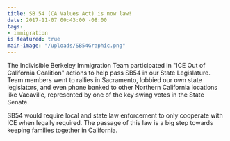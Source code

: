 ```yaml
---
title: SB 54 (CA Values Act) is now law!
date: 2017-11-07 00:43:00 -08:00
tags:
- immigration
is featured: true
main-image: "/uploads/SB54Graphic.png"
---
```


The Indivisible Berkeley Immigration Team participated in "ICE Out of California Coalition" actions to help pass SB54 in our State Legislature. Team members went to rallies in Sacramento, lobbied our own state legislators, and even phone banked to other Northern California locations like Vacaville, represented by one of the key swing votes in the State Senate.

SB54 would require local and state law enforcement to only cooperate with ICE when legally required. The passage of this law is a big step towards keeping families together in California.